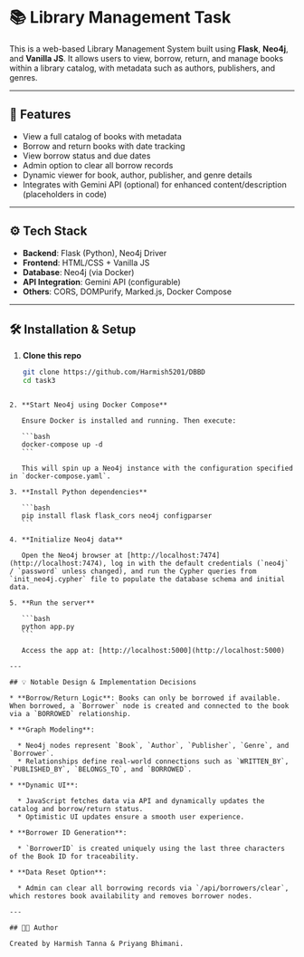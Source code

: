 # 📚 Library Management Task

This is a web-based Library Management System built using **Flask**, **Neo4j**, and **Vanilla JS**. It allows users to view, borrow, return, and manage books within a library catalog, with metadata such as authors, publishers, and genres.

---

## 🚀 Features

- View a full catalog of books with metadata
- Borrow and return books with date tracking
- View borrow status and due dates
- Admin option to clear all borrow records
- Dynamic viewer for book, author, publisher, and genre details
- Integrates with Gemini API (optional) for enhanced content/description (placeholders in code)

---

## ⚙️ Tech Stack

- **Backend**: Flask (Python), Neo4j Driver
- **Frontend**: HTML/CSS + Vanilla JS
- **Database**: Neo4j (via Docker)
- **API Integration**: Gemini API (configurable)
- **Others**: CORS, DOMPurify, Marked.js, Docker Compose

---

## 🛠️ Installation & Setup

1. **Clone this repo**

   ```bash
   git clone https://github.com/Harmish5201/DBBD
   cd task3
````

2. **Start Neo4j using Docker Compose**

   Ensure Docker is installed and running. Then execute:

   ```bash
   docker-compose up -d
   ```

   This will spin up a Neo4j instance with the configuration specified in `docker-compose.yaml`.

3. **Install Python dependencies**

   ```bash
   pip install flask flask_cors neo4j configparser
   ```

4. **Initialize Neo4j data**

   Open the Neo4j browser at [http://localhost:7474](http://localhost:7474), log in with the default credentials (`neo4j` / `password` unless changed), and run the Cypher queries from `init_neo4j.cypher` file to populate the database schema and initial data.

5. **Run the server**

   ```bash
   python app.py
   ```

   Access the app at: [http://localhost:5000](http://localhost:5000)

---

## 💡 Notable Design & Implementation Decisions

* **Borrow/Return Logic**: Books can only be borrowed if available. When borrowed, a `Borrower` node is created and connected to the book via a `BORROWED` relationship.

* **Graph Modeling**:

  * Neo4j nodes represent `Book`, `Author`, `Publisher`, `Genre`, and `Borrower`.
  * Relationships define real-world connections such as `WRITTEN_BY`, `PUBLISHED_BY`, `BELONGS_TO`, and `BORROWED`.

* **Dynamic UI**:

  * JavaScript fetches data via API and dynamically updates the catalog and borrow/return status.
  * Optimistic UI updates ensure a smooth user experience.

* **Borrower ID Generation**:

  * `BorrowerID` is created uniquely using the last three characters of the Book ID for traceability.

* **Data Reset Option**:

  * Admin can clear all borrowing records via `/api/borrowers/clear`, which restores book availability and removes borrower nodes.

---

## 🧑‍💻 Author

Created by Harmish Tanna & Priyang Bhimani.